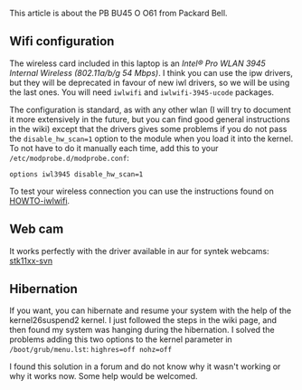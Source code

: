 This article is about the PB BU45 O O61 from Packard Bell.

## Wifi configuration

The wireless card included in this laptop is an *Intel® Pro WLAN 3945 Internal Wireless (802.11a/b/g 54 Mbps)*. I think you can use the ipw drivers, but they will be deprecated in favour of new iwl drivers, so we will be using the last ones. You will need `iwlwifi` and `iwlwifi-3945-ucode` packages.

The configuration is standard, as with any other wlan (I will try to document it more extensively in the future, but you can find good general instructions in the wiki) except that the drivers gives some problems if you do not pass the `disable_hw_scan=1` option to the module when you load it into the kernel. To not have to do it manually each time, add this to your `/etc/modprobe.d/modprobe.conf`:

```
options iwl3945 disable_hw_scan=1

```

To test your wireless connection you can use the instructions found on [HOWTO-iwlwifi](http://intellinuxwireless.org/?p=iwlwifi&n=HOWTO-iwlwifi).

## Web cam

It works perfectly with the driver available in aur for syntek webcams: [stk11xx-svn](https://aur.archlinux.org/packages/stk11xx-svn/)

## Hibernation

If you want, you can hibernate and resume your system with the help of the kernel26suspend2 kernel. I just followed the steps in the wiki page, and then found my system was hanging during the hibernation. I solved the problems adding this two options to the kernel parameter in `/boot/grub/menu.lst`: `highres=off nohz=off`

I found this solution in a forum and do not know why it wasn't working or why it works now. Some help would be welcomed.